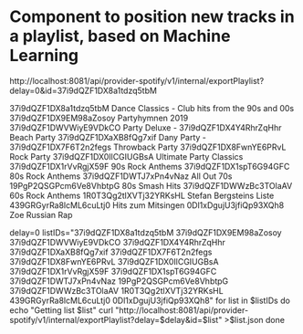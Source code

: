 # Component to position new tracks in a playlist, based on Machine Learning


http://localhost:8081/api/provider-spotify/v1/internal/exportPlaylist?delay=0&id=37i9dQZF1DX8a1tdzq5tbM


37i9dQZF1DX8a1tdzq5tbM  Dance Classics - Club hits from the 90s and 00s
37i9dQZF1DX9EM98aZosoy  Partyhymnen 2019
37i9dQZF1DWVWiyE9VDkCO  Party Deluxe - 
37i9dQZF1DX4Y4RhrZqHhr  Beach Party
37i9dQZF1DXaXB8fQg7xif  Dany Party -
37i9dQZF1DX7F6T2n2fegs  Throwback Party
37i9dQZF1DX8FwnYE6PRvL  Rock Party
37i9dQZF1DX0IlCGIUGBsA  Ultimate Party Classics
37i9dQZF1DX1rVvRgjX59F  90s Rock Anthems
37i9dQZF1DX1spT6G94GFC  80s Rock Anthems
37i9dQZF1DWTJ7xPn4vNaz  All Out 70s
19PgP2QSGPcm6Ve8VhbtpG  80s Smash Hits
37i9dQZF1DWWzBc3TOlaAV  60s Rock Anthems
1R0T3Qg2tlXVTj32YRKsHL  Stefan Bergsteins Liste
439GRGyrRa8lcML6cuLtj0  Hits zum Mitsingen
0Dl1xDgujU3jfiQp93XQh8 Zoe Russian Rap



delay=0
listIDs="37i9dQZF1DX8a1tdzq5tbM 37i9dQZF1DX9EM98aZosoy 37i9dQZF1DWVWiyE9VDkCO 37i9dQZF1DX4Y4RhrZqHhr 37i9dQZF1DXaXB8fQg7xif 37i9dQZF1DX7F6T2n2fegs 37i9dQZF1DX8FwnYE6PRvL 37i9dQZF1DX0IlCGIUGBsA 37i9dQZF1DX1rVvRgjX59F 37i9dQZF1DX1spT6G94GFC 37i9dQZF1DWTJ7xPn4vNaz 19PgP2QSGPcm6Ve8VhbtpG 37i9dQZF1DWWzBc3TOlaAV 1R0T3Qg2tlXVTj32YRKsHL 439GRGyrRa8lcML6cuLtj0 0Dl1xDgujU3jfiQp93XQh8" 
for list in $listIDs
do
    echo "Getting list $list"
    curl "http://localhost:8081/api/provider-spotify/v1/internal/exportPlaylist?delay=$delay&id=$list" >$list.json
done

